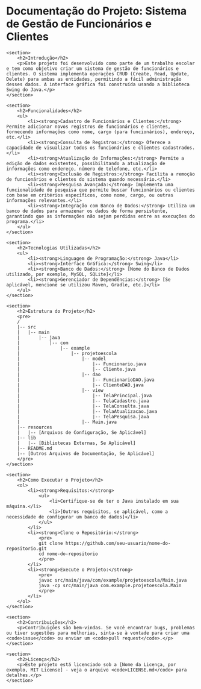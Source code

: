 
<h1>Documentação do Projeto: Sistema de Gestão de Funcionários e Clientes</h1>

    <section>
        <h2>Introdução</h2>
        <p>Este projeto foi desenvolvido como parte de um trabalho escolar e tem como objetivo criar um sistema de gestão de funcionários e clientes. O sistema implementa operações CRUD (Create, Read, Update, Delete) para ambas as entidades, permitindo a fácil administração desses dados. A interface gráfica foi construída usando a biblioteca Swing do Java.</p>
    </section>

    <section>
        <h2>Funcionalidades</h2>
        <ul>
            <li><strong>Cadastro de Funcionários e Clientes:</strong> Permite adicionar novos registros de funcionários e clientes, fornecendo informações como nome, cargo (para funcionários), endereço, etc.</li>
            <li><strong>Consulta de Registros:</strong> Oferece a capacidade de visualizar todos os funcionários e clientes cadastrados.</li>
            <li><strong>Atualização de Informações:</strong> Permite a edição de dados existentes, possibilitando a atualização de informações como endereço, número de telefone, etc.</li>
            <li><strong>Exclusão de Registros:</strong> Facilita a remoção de funcionários e clientes do sistema quando necessário.</li>
            <li><strong>Pesquisa Avançada:</strong> Implementa uma funcionalidade de pesquisa que permite buscar funcionários ou clientes com base em critérios específicos, como nome, cargo, ou outras informações relevantes.</li>
            <li><strong>Integração com Banco de Dados:</strong> Utiliza um banco de dados para armazenar os dados de forma persistente, garantindo que as informações não sejam perdidas entre as execuções do programa.</li>
        </ul>
    </section>

    <section>
        <h2>Tecnologias Utilizadas</h2>
        <ul>
            <li><strong>Linguagem de Programação:</strong> Java</li>
            <li><strong>Interface Gráfica:</strong> Swing</li>
            <li><strong>Banco de Dados:</strong> [Nome do Banco de Dados utilizado, por exemplo, MySQL, SQLite]</li>
            <li><strong>Gerenciador de Dependências:</strong> [Se aplicável, mencione se utilizou Maven, Gradle, etc.]</li>
        </ul>
    </section>

    <section>
        <h2>Estrutura do Projeto</h2>
        <pre>
        /
        |-- src
        |   |-- main
        |       |-- java
        |           |-- com
        |               |-- example
        |                   |-- projetoescola
        |                       |-- model
        |                           |-- Funcionario.java
        |                           |-- Cliente.java
        |                       |-- dao
        |                           |-- FuncionarioDAO.java
        |                           |-- ClienteDAO.java
        |                       |-- view
        |                           |-- TelaPrincipal.java
        |                           |-- TelaCadastro.java
        |                           |-- TelaConsulta.java
        |                           |-- TelaAtualizacao.java
        |                           |-- TelaPesquisa.java
        |                       |-- Main.java
        |-- resources
        |   |-- [Arquivos de Configuração, Se Aplicável]
        |-- lib
        |   |-- [Bibliotecas Externas, Se Aplicável]
        |-- README.md
        |-- [Outros Arquivos de Documentação, Se Aplicável]
        </pre>
    </section>

    <section>
        <h2>Como Executar o Projeto</h2>
        <ol>
            <li><strong>Requisitos:</strong>
                <ul>
                    <li>Certifique-se de ter o Java instalado em sua máquina.</li>
                    <li>[Outros requisitos, se aplicável, como a necessidade de configurar um banco de dados]</li>
                </ul>
            </li>
            <li><strong>Clone o Repositório:</strong>
                <pre>
                git clone https://github.com/seu-usuario/nome-do-repositorio.git
                cd nome-do-repositorio
                </pre>
            </li>
            <li><strong>Execute o Projeto:</strong>
                <pre>
                javac src/main/java/com/example/projetoescola/Main.java
                java -cp src/main/java com.example.projetoescola.Main
                </pre>
            </li>
        </ol>
    </section>

    <section>
        <h2>Contribuições</h2>
        <p>Contribuições são bem-vindas. Se você encontrar bugs, problemas ou tiver sugestões para melhorias, sinta-se à vontade para criar uma <code>issue</code> ou enviar um <code>pull request</code>.</p>
    </section>

    <section>
        <h2>Licença</h2>
        <p>Este projeto está licenciado sob a [Nome da Licença, por exemplo, MIT License] - veja o arquivo <code>LICENSE.md</code> para detalhes.</p>
    </section>
